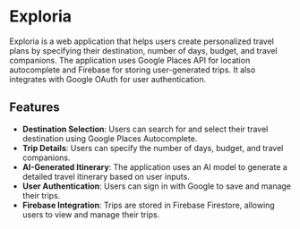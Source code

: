 
# Exploria

Exploria is a web application that helps users create personalized travel plans by specifying their destination, number of days, budget, and travel companions. The application uses Google Places API for location autocomplete and Firebase for storing user-generated trips. It also integrates with Google OAuth for user authentication.


## Features

- **Destination Selection**: Users can search for and select their travel destination using Google Places Autocomplete.
- **Trip Details**: Users can specify the number of days, budget, and travel companions.
- **AI-Generated Itinerary**: The application uses an AI model to generate a detailed travel itinerary based on user inputs.
- **User Authentication**: Users can sign in with Google to save and manage their trips.
- **Firebase Integration**: Trips are stored in Firebase Firestore, allowing users to view and manage their trips.



